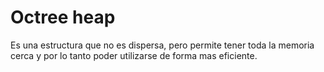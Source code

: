 # Octree heap

Es una estructura que no es dispersa, pero permite tener toda la memoria cerca y por lo tanto poder utilizarse de forma mas eficiente.